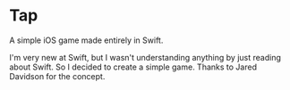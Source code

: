 # Tap
A simple iOS game made entirely in Swift.

I'm very new at Swift, but I wasn't understanding anything by just reading about Swift. So I decided to create a simple game. Thanks to Jared Davidson for the concept.
